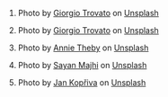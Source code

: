 1) Photo by <a href="https://unsplash.com/@giorgiotrovato?utm_source=unsplash&utm_medium=referral&utm_content=creditCopyText">Giorgio Trovato</a> on <a href="https://unsplash.com/s/photos/product?utm_source=unsplash&utm_medium=referral&utm_content=creditCopyText">Unsplash</a>

2) Photo by <a href="https://unsplash.com/@giorgiotrovato?utm_source=unsplash&utm_medium=referral&utm_content=creditCopyText">Giorgio Trovato</a> on <a href="https://unsplash.com/?utm_source=unsplash&utm_medium=referral&utm_content=creditCopyText">Unsplash</a>
  
3) Photo by <a href="https://unsplash.com/@annietheby?utm_source=unsplash&utm_medium=referral&utm_content=creditCopyText">Annie Theby</a> on <a href="https://unsplash.com/s/photos/product?utm_source=unsplash&utm_medium=referral&utm_content=creditCopyText">Unsplash</a>

4) Photo by <a href="https://unsplash.com/@minimalsayan?utm_source=unsplash&utm_medium=referral&utm_content=creditCopyText">Sayan Majhi</a> on <a href="https://unsplash.com/s/photos/product?utm_source=unsplash&utm_medium=referral&utm_content=creditCopyText">Unsplash</a>

5) Photo by <a href="https://unsplash.com/@jxk?utm_source=unsplash&utm_medium=referral&utm_content=creditCopyText">Jan Kopřiva</a> on <a href="https://unsplash.com/s/photos/product?utm_source=unsplash&utm_medium=referral&utm_content=creditCopyText">Unsplash</a>
  